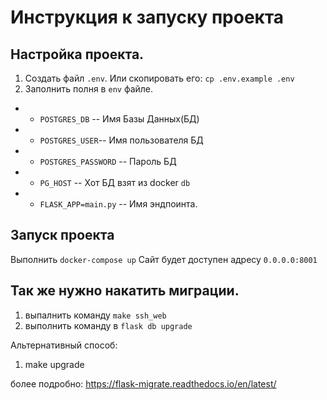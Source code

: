 # Инструкция к запуску проекта

## Настройка проекта.

1. Создать файл `.env`. Или скопировать его: `cp .env.example .env`
2. Заполнить полня в `env` файле.
- - `POSTGRES_DB` --  Имя Базы Данных(БД)
- - `POSTGRES_USER`-- Имя пользователя БД
- - `POSTGRES_PASSWORD` -- Пароль БД
- - `PG_HOST` -- Хот БД взят из docker `db`
- - `FLASK_APP=main.py` -- Имя эндпоинта.


## Запуск проекта
Выполнить `docker-compose up`
Сайт будет доступен адресу `0.0.0.0:8001`

## Так же нужно накатить миграции.

1. выпалнить команду `make ssh_web`
2. выполнить команду в `flask db upgrade`

Альтернативный способ:
1. make upgrade

более подробно:
https://flask-migrate.readthedocs.io/en/latest/